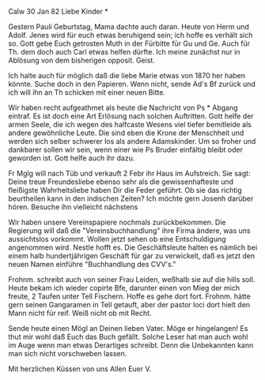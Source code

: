  Calw 30 Jan 82
Liebe Kinder <Marie>*

Gestern Pauli Geburtstag, Mama dachte auch daran. Heute von Herm und Adolf. Jenes wird für euch etwas beruhigend sein; ich hoffe es verhält sich so. Gott gebe Euch getrosten Muth in der Fürbitte für Gu und Ge. Auch für Th. dem doch auch Carl etwas helfen dürfte. Ich meine zunächst nur in Ablösung von dem bisherigen opposit. Geist.

Ich halte auch für möglich daß die liebe Marie etwas von 1870 her haben könnte. Suche doch in den Papieren. Wenn nicht, sende Ad's Bf zurück und ich will ihn an Th schicken mit einer neuen Bitte.

Wir haben recht aufgeathmet als heute die Nachricht von Ps <Pauline Hallers>* Abgang eintraf. Es ist doch eine Art Erlösung nach solchen Auftritten. Gott helfe der armen Seele, die ich wegen des halfcaste Wesens viel tiefer bemitleide als andere gewöhnliche Leute. Die sind eben die Krone der Menschheit und werden sich selber schwerer los als andere Adamskinder. Um so froher und dankbarer sollen wir sein, wenn einer wie Ps Bruder einfältig bleibt oder geworden ist. Gott helfe auch ihr dazu.

Fr Mglg will nach Tüb und verkauft 2 Febr ihr Haus im Aufstreich. Sie sagt: Deine treue Freundesliebe ebenso sehr als die gewissenhafteste und fleißigste Wahrheitsliebe haben Dir die Feder geführt. Ob sie das richtig beurtheilen kann in den indischen Zeiten? Ich möchte gern Josenh darüber hören. Besuche ihn vielleicht nächstens

Wir haben unsere Vereinspapiere nochmals zurückbekommen. Die Regierung will daß die "Vereinsbuchhandlung" ihre Firma ändere, was uns aussichtslos vorkommt. Wollen jetzt sehen ob eine Entschuldigung angenommen wird. Nestle hofft es. Die Geschäftsleute halten es nämlich bei einem halb hundertjährigen Geschäft für gar zu verwickelt, daß es jetzt den neuen Namen einführe "Buchhandlung des CVV's."

Frohnm. schreibt auch von seiner Frau Leiden, weßhalb sie auf die hills soll. Heute bekam ich wieder copirte Bfe, darunter einen von Mieg der mich freute, 2 Taufen unter Tell Fischern. Hoffe es gehe dort fort. Frohnm. hätte gern seinen Gangaramen in Tell getauft, aber der pastor loci dort hielt den Mann nicht für reif. Weiß nicht ob mit Recht.

Sende heute einen Mögl an Deinen lieben Vater. Möge er hingelangen! 
Es thut mir wohl daß Euch das Buch gefällt. Solche Leser hat man auch wohl im Auge wenn man etwas Derartiges schreibt. Denn die Unbekannten kann man sich nicht vorschweben lassen.

 Mit herzlichen Küssen von uns Allen
 Euer V.
